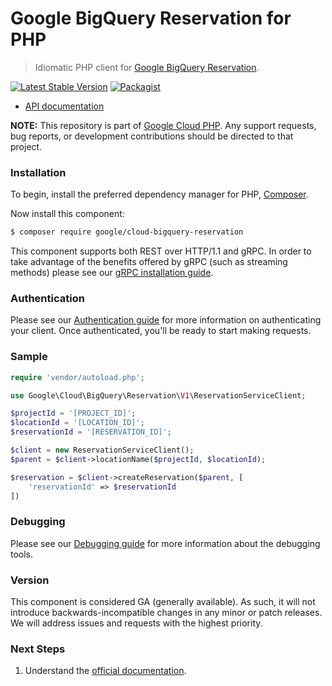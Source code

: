 # Google BigQuery Reservation for PHP

> Idiomatic PHP client for [Google BigQuery Reservation](https://cloud.google.com/bigquery/).

[![Latest Stable Version](https://poser.pugx.org/google/cloud-bigquery-reservation/v/stable)](https://packagist.org/packages/google/cloud-bigquery-reservation) [![Packagist](https://img.shields.io/packagist/dm/google/cloud-bigquery-reservation.svg)](https://packagist.org/packages/google/cloud-bigquery-reservation)

* [API documentation](https://cloud.google.com/php/docs/reference/cloud-bigquery-reservation/latest)

**NOTE:** This repository is part of [Google Cloud PHP](https://github.com/googleapis/google-cloud-php). Any
support requests, bug reports, or development contributions should be directed to
that project.

### Installation

To begin, install the preferred dependency manager for PHP, [Composer](https://getcomposer.org/).

Now install this component:

```sh
$ composer require google/cloud-bigquery-reservation
```

This component supports both REST over HTTP/1.1 and gRPC. In order to take advantage of the benefits offered by gRPC (such as streaming methods)
please see our [gRPC installation guide](https://cloud.google.com/php/grpc).

### Authentication

Please see our [Authentication guide](https://github.com/googleapis/google-cloud-php/blob/main/AUTHENTICATION.md) for more information
on authenticating your client. Once authenticated, you'll be ready to start making requests.

### Sample

```php
require 'vendor/autoload.php';

use Google\Cloud\BigQuery\Reservation\V1\ReservationServiceClient;

$projectId = '[PROJECT_ID]';
$locationId = '[LOCATION_ID]';
$reservationId = '[RESERVATION_ID]';

$client = new ReservationServiceClient();
$parent = $client->locationName($projectId, $locationId);

$reservation = $client->createReservation($parent, [
    'reservationId' => $reservationId
])
```

### Debugging

Please see our [Debugging guide](https://github.com/googleapis/google-cloud-php/blob/main/DEBUG.md)
for more information about the debugging tools.

### Version

This component is considered GA (generally available). As such, it will not introduce backwards-incompatible changes in
any minor or patch releases. We will address issues and requests with the highest priority.

### Next Steps

1. Understand the [official documentation](https://cloud.google.com/bigquery/docs).
